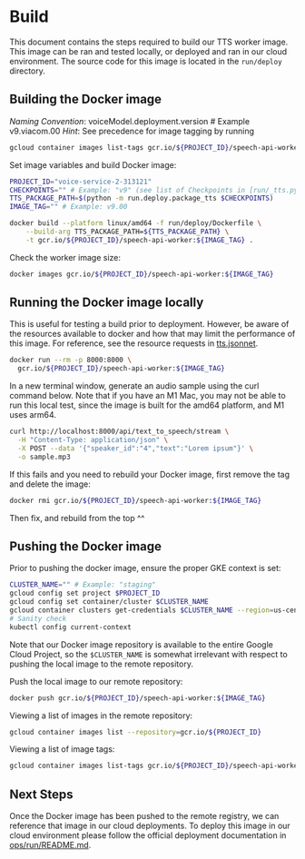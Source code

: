 # Build

This document contains the steps required to build our TTS worker image. This
image can be ran and tested locally, or deployed and ran in our cloud
environment. The source code for this image is located in the `run/deploy`
directory.

## Building the Docker image

_Naming Convention_: voiceModel.deployment.version # Example v9.viacom.00
_Hint_: See precedence for image tagging by running

```bash
gcloud container images list-tags gcr.io/${PROJECT_ID}/speech-api-worker
```

Set image variables and build Docker image:

```bash
PROJECT_ID="voice-service-2-313121"
CHECKPOINTS="" # Example: "v9" (see list of Checkpoints in [run/_tts.py](/run/_tts.py)])
TTS_PACKAGE_PATH=$(python -m run.deploy.package_tts $CHECKPOINTS)
IMAGE_TAG="" # Example: v9.00

docker build --platform linux/amd64 -f run/deploy/Dockerfile \
    --build-arg TTS_PACKAGE_PATH=${TTS_PACKAGE_PATH} \
    -t gcr.io/${PROJECT_ID}/speech-api-worker:${IMAGE_TAG} .
```

Check the worker image size:

```bash
docker images gcr.io/${PROJECT_ID}/speech-api-worker:${IMAGE_TAG}
```

## Running the Docker image locally

This is useful for testing a build prior to deployment. However, be aware of the
resources available to docker and how that may limit the performance of this
image. For reference, see the resource requests in
[tts.jsonnet](/ops/run/tts.jsonnet).

```bash
docker run --rm -p 8000:8000 \
  gcr.io/${PROJECT_ID}/speech-api-worker:${IMAGE_TAG}
```

In a new terminal window, generate an audio sample using the curl command below. Note that if you
have an M1 Mac, you may not be able to run this local test, since the image is built for the amd64
platform, and M1 uses arm64.

```bash
curl http://localhost:8000/api/text_to_speech/stream \
  -H "Content-Type: application/json" \
  -X POST --data '{"speaker_id":"4","text":"Lorem ipsum"}' \
  -o sample.mp3
```

If this fails and you need to rebuild your Docker image, first remove the tag and delete the image:

```bash
docker rmi gcr.io/${PROJECT_ID}/speech-api-worker:${IMAGE_TAG}
```

Then fix, and rebuild from the top ^^

## Pushing the Docker image

Prior to pushing the docker image, ensure the proper GKE context is set:

```bash
CLUSTER_NAME="" # Example: "staging"
gcloud config set project $PROJECT_ID
gcloud config set container/cluster $CLUSTER_NAME
gcloud container clusters get-credentials $CLUSTER_NAME --region=us-central1
# Sanity check
kubectl config current-context
```

Note that our Docker image repository is available to the entire Google Cloud
Project, so the `$CLUSTER_NAME` is somewhat irrelevant with respect to pushing
the local image to the remote repository.

Push the local image to our remote repository:

```bash
docker push gcr.io/${PROJECT_ID}/speech-api-worker:${IMAGE_TAG}
```

Viewing a list of images in the remote repository:

```bash
gcloud container images list --repository=gcr.io/${PROJECT_ID}
```

Viewing a list of image tags:

```bash
gcloud container images list-tags gcr.io/${PROJECT_ID}/speech-api-worker
```

## Next Steps

Once the Docker image has been pushed to the remote registry, we can reference
that image in our cloud deployments. To deploy this image in our cloud
environment please follow the official deployment documentation in
[ops/run/README.md](/ops/run/README.md).
